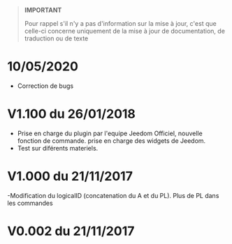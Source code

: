 >**IMPORTANT**
>
>Pour rappel s'il n'y a pas d'information sur la mise à jour, c'est que celle-ci concerne uniquement de la mise à jour de documentation, de traduction ou de texte

# 10/05/2020

- Correction de bugs

# V1.100 du 26/01/2018

- Prise en charge du plugin par l'equipe Jeedom Officiel, nouvelle fonction de commande. prise en charge des widgets de Jeedom.
- Test sur diférents materiels.

# V1.000 du 21/11/2017 

-Modification du logicalID (concatenation du A et du PL). Plus de PL dans les commandes

# V0.002 du 21/11/2017 

